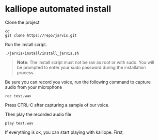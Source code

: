 # kalliope automated install

Clone the project
```
cd
git clone https://repo/jarvis.git
```

Run the install script.
```
./jarvis/install/install_jarvis.sh
```

>**Note:** The install script must not be ran as root or with sudo. 
You will be prompted to enter your sudo password during the installation process.

Be sure you can record you voice, run the following command to capture audio from your microphone
```
rec test.wav
```

Press CTRL-C after capturing a sample of our voice.

Then play the recorded audio file
```
play test.wav
```

If everything is ok, you can start playing with kalliope. First, 